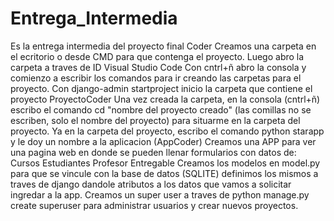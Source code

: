 # Entrega_Intermedia
Es la entrega intermedia del proyecto final Coder
Creamos una carpeta en el ecritorio o desde CMD para que contenga el proyecto.
Luego abro la carpeta a traves de ID Visual Studio Code
Con cntrl+ñ abro la consola y comienzo a escribir los comandos para ir creando las carpetas para el proyecto.
Con django-admin startproject inicio la carpeta que contiene el proyecto ProyectoCoder
Una vez creada la carpeta, en la consola (cntrl+ñ) escribo el comando cd "nombre del proyecto creado" (las comillas no se escriben, solo el nombre del proyecto) para situarme en la carpeta del proyecto.
Ya en la carpeta del proyecto, escribo el comando python starapp y le doy un nombre a la aplicacion (AppCoder)
Creamos una APP para ver una pagina web en donde se pueden llenar formularios con  datos de:
Cursos
Estudiantes 
Profesor
Entregable
Creamos los modelos en model.py para que se vincule con la base de datos (SQLITE) definimos los mismos a traves de django dandole atributos a los datos que vamos a solicitar ingredar a la app.
Creamos un super user a traves de python manage.py create superuser para administrar usuarios y crear nuevos proyectos.
